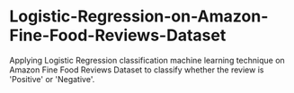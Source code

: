 # Logistic-Regression-on-Amazon-Fine-Food-Reviews-Dataset
Applying Logistic Regression classification machine learning technique on Amazon Fine Food Reviews Dataset to classify whether the review is 'Positive' or 'Negative'.
